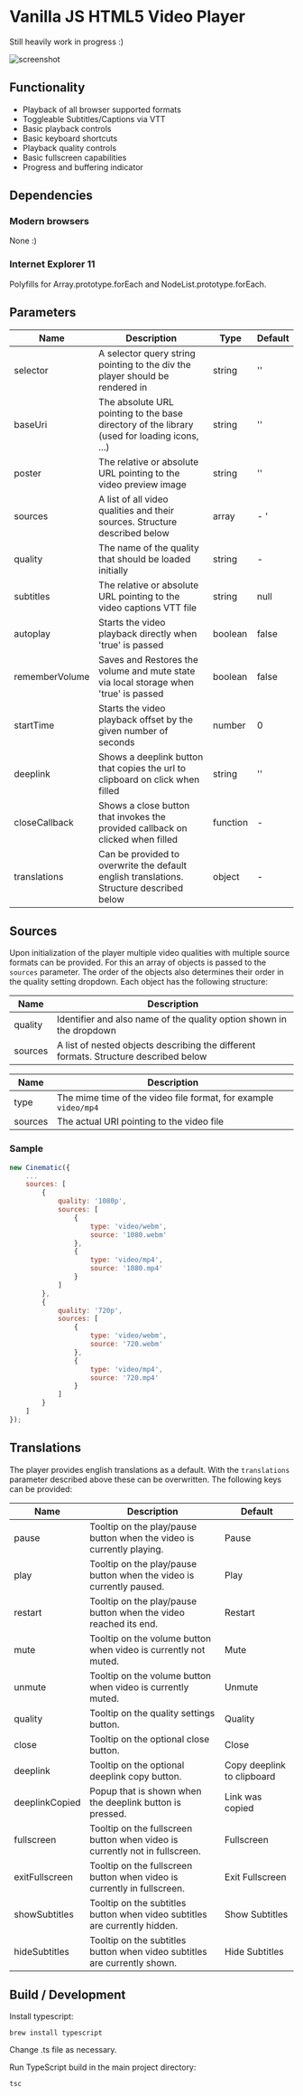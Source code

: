 # Vanilla JS HTML5 Video Player

Still heavily work in progress :)

![screenshot](https://user-images.githubusercontent.com/2427877/121416664-559c7c80-c969-11eb-95d7-aeed87b1168a.png)

## Functionality

- Playback of all browser supported formats
- Toggleable Subtitles/Captions via VTT
- Basic playback controls
- Basic keyboard shortcuts
- Playback quality controls
- Basic fullscreen capabilities
- Progress and buffering indicator

## Dependencies

### Modern browsers

None :)

### Internet Explorer 11

Polyfills for Array.prototype.forEach and NodeList.prototype.forEach.

## Parameters

| Name | Description | Type | Default |
|---|---|---|---|
| selector | A selector query string pointing to the div the player should be rendered in | string | '' |
| baseUri | The absolute URL pointing to the base directory of the library (used for loading icons, ...) | string | '' |
| poster | The relative or absolute URL pointing to the video preview image | string | '' |
| sources | A list of all video qualities and their sources. Structure described below | array | - '
| quality| The name of the quality that should be loaded initially | string | - |
| subtitles | The relative or absolute URL pointing to the video captions VTT file | string | null |
| autoplay | Starts the video playback directly when 'true' is passed | boolean | false |
| rememberVolume | Saves and Restores the volume and mute state via local storage when 'true' is passed | boolean | false |
| startTime | Starts the video playback offset by the given number of seconds | number | 0 |
| deeplink | Shows a deeplink button that copies the url to clipboard on click when filled | string | '' |
| closeCallback | Shows a close button that invokes the provided callback on clicked when filled | function | - |
| translations | Can be provided to overwrite the default english translations. Structure described below | object | - |

## Sources

Upon initialization of the player multiple video qualities with multiple source formats can be provided. For this an array of objects is
passed to the `sources` parameter. The order of the objects also determines their order in the quality setting dropdown.
Each object has the following structure:

| Name | Description |
|---|---|
| quality | Identifier and also name of the quality option shown in the dropdown |
| sources | A list of nested objects describing the different formats. Structure described below |

| Name | Description |
|---|---|
| type | The mime time of the video file format, for example `video/mp4` |
| sources | The actual URI pointing to the video file |

### Sample

```javascript
new Cinematic({
    ...
    sources: [
        {
            quality: '1080p',
            sources: [
                {
                    type: 'video/webm',
                    source: '1080.webm'
                },
                {
                    type: 'video/mp4',
                    source: '1080.mp4'
                }
            ]
        },
        {
            quality: '720p',
            sources: [
                {
                    type: 'video/webm',
                    source: '720.webm'
                },
                {
                    type: 'video/mp4',
                    source: '720.mp4'
                }
            ]
        }
    ]
});
```

## Translations

The player provides english translations as a default. With the `translations` parameter described above these can be overwritten.
The following keys can be provided:

| Name | Description | Default |
|---|---|---|
| pause | Tooltip on the play/pause button when the video is currently playing. | Pause |
| play | Tooltip on the play/pause button when the video is currently paused. | Play |
| restart | Tooltip on the play/pause button when the video reached its end. | Restart |
| mute | Tooltip on the volume button when video is currently not muted. | Mute |
| unmute | Tooltip on the volume button when video is currently muted. | Unmute |
| quality | Tooltip on the quality settings button. | Quality |
| close | Tooltip on the optional close button. | Close |
| deeplink | Tooltip on the optional deeplink copy button. | Copy deeplink to clipboard |
| deeplinkCopied | Popup that is shown when the deeplink button is pressed. | Link was copied |
| fullscreen | Tooltip on the fullscreen button when video is currently not in fullscreen. | Fullscreen |
| exitFullscreen | Tooltip on the fullscreen button when video is currently in fullscreen. | Exit Fullscreen |
| showSubtitles | Tooltip on the subtitles button when video subtitles are currently hidden. | Show Subtitles |
| hideSubtitles | Tooltip on the subtitles button when video subtitles are currently shown. | Hide Subtitles |


## Build / Development

Install typescript:

```
brew install typescript
```

Change .ts file as necessary.

Run TypeScript build in the main project directory:

```
tsc
```
